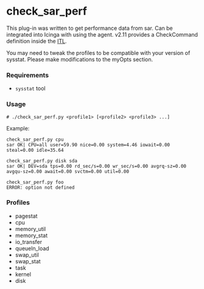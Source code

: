 check_sar_perf
==============

This plug-in was written to get performance data from sar.
Can be integrated into Icinga with using the agent. v2.11
provides a CheckCommand definition inside the [ITL](https://icinga.com/docs/icinga2/latest/doc/10-icinga-template-library/).

You may need to tweak the profiles to be compatible with your
version of sysstat. Please make modifications to the myOpts section.

### Requirements

* `sysstat` tool

### Usage

    # ./check_sar_perf.py <profile1> [<profile2> <profile3> ...]

Example:

    check_sar_perf.py cpu
    sar OK| CPU=all user=59.90 nice=0.00 system=4.46 iowait=0.00 steal=0.00 idle=35.64
    
    check_sar_perf.py disk sda
    sar OK| DEV=sda tps=0.00 rd_sec/s=0.00 wr_sec/s=0.00 avgrq-sz=0.00 avgqu-sz=0.00 await=0.00 svctm=0.00 util=0.00
    
    check_sar_perf.py foo
    ERROR: option not defined

### Profiles

* pagestat
* cpu
* memory_util
* memory_stat
* io_transfer
* queueln_load
* swap_util
* swap_stat
* task
* kernel
* disk

